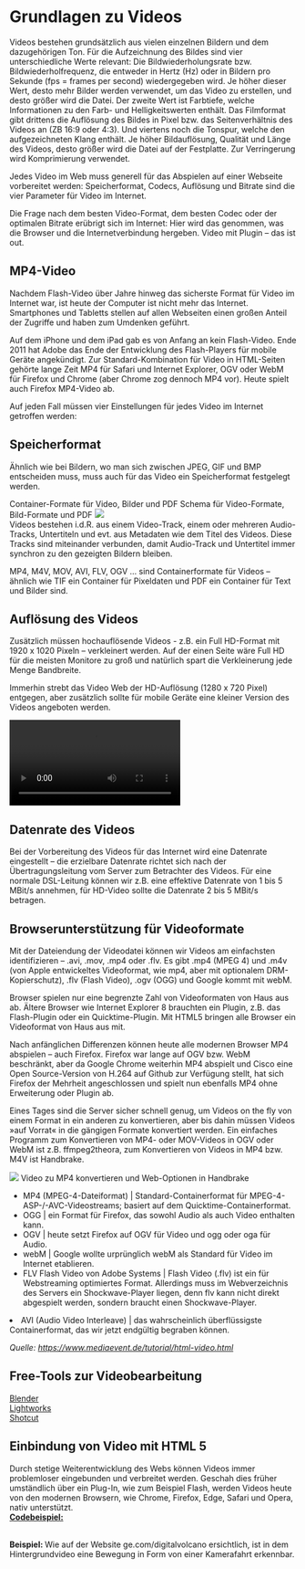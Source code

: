 <h1> Grundlagen zu Videos </h1>
Videos bestehen grundsätzlich aus vielen einzelnen Bildern und dem dazugehörigen Ton. Für die Aufzeichnung des Bildes sind vier unterschiedliche Werte relevant: Die Bildwiederholungsrate bzw. Bildwiederholfrequenz, die entweder in Hertz (Hz) oder in Bildern pro Sekunde (fps = frames per second) wiedergegeben wird. Je höher dieser Wert, desto mehr Bilder werden verwendet, um das Video zu erstellen, und desto größer wird die Datei. Der zweite Wert ist Farbtiefe, welche Informationen zu den Farb- und Helligkeitswerten enthält. Das Filmformat gibt drittens die Auflösung des Bildes in Pixel bzw. das Seitenverhältnis des Videos an (ZB 16:9 oder 4:3). Und viertens noch die Tonspur, welche den aufgezeichneten Klang enthält. Je höher Bildauflösung, Qualität und Länge des Videos, desto größer wird die Datei auf der Festplatte. Zur Verringerung wird Komprimierung verwendet.


Jedes Video im Web muss generell für das Abspielen auf einer Webseite vorbereitet werden: Speicherformat, Codecs, Auflösung und Bitrate sind die vier Parameter für Video im Internet.

Die Frage nach dem besten Video-Format, dem besten Codec oder der optimalen Bitrate erübrigt sich im Internet: Hier wird das genommen, was die Browser und die Internetverbindung hergeben. Video mit Plugin – das ist out.


<h2>MP4-Video </h2>
Nachdem Flash-Video über Jahre hinweg das sicherste Format für Video im Internet war, ist heute der Computer ist nicht mehr das Internet. Smartphones und Tabletts stellen auf allen Webseiten einen großen Anteil der Zugriffe und haben zum Umdenken geführt.

Auf dem iPhone und dem iPad gab es von Anfang an kein Flash-Video. Ende 2011 hat Adobe das Ende der Entwicklung des Flash-Players für mobile Geräte angekündigt. Zur Standard-Kombination für Video in HTML-Seiten gehörte lange Zeit MP4 für Safari und Internet Explorer, OGV oder WebM für Firefox und Chrome (aber Chrome zog dennoch MP4 vor). Heute spielt auch Firefox MP4-Video ab.

Auf jeden Fall müssen vier Einstellungen für jedes Video im Internet getroffen werden:

<h2> Speicherformat </h2>
Ähnlich wie bei Bildern, wo man sich zwischen JPEG, GIF und BMP entscheiden muss, muss auch für das Video ein Speicherformat festgelegt werden.

Container-Formate für Video, Bilder und PDF Schema für Video-Formate, Bild-Formate und PDF
<img src="https://www.mediaevent.de/tutorial/img/container-fuer-video-bilder-pdf-schema.png"> <br>
Videos bestehen i.d.R. aus einem Video-Track, einem oder mehreren Audio-Tracks, Untertiteln und evt. aus Metadaten wie dem Titel des Videos. Diese Tracks sind miteinander verbunden, damit Audio-Track und Untertitel immer synchron zu den gezeigten Bildern bleiben.

MP4, M4V, MOV, AVI, FLV, OGV … sind Containerformate für Videos – ähnlich wie TIF ein Container für Pixeldaten und PDF ein Container für Text und Bilder sind.

<h2> Auflösung des Videos </h2>
Zusätzlich müssen hochauflösende Videos - z.B. ein Full HD-Format mit 1920 x 1020 Pixeln – verkleinert werden. Auf der einen Seite wäre Full HD für die meisten Monitore zu groß und natürlich spart die Verkleinerung jede Menge Bandbreite.

Immerhin strebt das Video Web der HD-Auflösung (1280 x 720 Pixel) entgegen, aber zusätzlich sollte für mobile Geräte eine kleiner Version des Videos angeboten werden.

<video controls> 
   <source type="video/mp4" media="all and (min-width:680px)" src="video-large.mp4" > 
   <source type="video/mp4" media="all and (min-width:320px)" src="video-small.mp4" >  
</video>

<h2> Datenrate des Videos </h2>
Bei der Vorbereitung des Videos für das Internet wird eine Datenrate eingestellt – die erzielbare Datenrate richtet sich nach der Übertragungsleitung vom Server zum Betrachter des Videos. Für eine normale DSL-Leitung können wir z.B. eine effektive Datenrate von 1 bis 5 MBit/s annehmen, für HD-Video sollte die Datenrate 2 bis 5 MBit/s betragen.

<h2> Browserunterstützung für Videoformate </h2>
Mit der Dateiendung der Videodatei können wir Videos am einfachsten identifizieren – .avi, .mov, .mp4 oder .flv. Es gibt .mp4 (MPEG 4) und .m4v (von Apple entwickeltes Videoformat, wie mp4, aber mit optionalem DRM-Kopierschutz), .flv (Flash Video), .ogv (OGG) und Google kommt mit webM.

Browser spielen nur eine begrenzte Zahl von Videoformaten von Haus aus ab. Ältere Browser wie Internet Explorer 8 brauchten ein Plugin, z.B. das Flash-Plugin oder ein Quicktime-Plugin. Mit HTML5 bringen alle Browser ein Videoformat von Haus aus mit.

Nach anfänglichen Differenzen können heute alle modernen Browser MP4 abspielen – auch Firefox. Firefox war lange auf OGV bzw. WebM beschränkt, aber da Google Chrome weiterhin MP4 abspielt und Cisco eine Open Source-Version von H.264 auf Github zur Verfügung stellt, hat sich Firefox der Mehrheit angeschlossen und spielt nun ebenfalls MP4 ohne Erweiterung oder Plugin ab.


Eines Tages sind die Server sicher schnell genug, um Videos on the fly von einem Format in ein anderen zu konvertieren, aber bis dahin müssen Videos »auf Vorrat« in die gängigen Formate konvertiert werden. Ein einfaches Programm zum Konvertieren von MP4- oder MOV-Videos in OGV oder WebM ist z.B. ffmpeg2theora, zum Konvertieren von Videos in MP4 bzw. M4V ist Handbrake.


<img src="https://www.mediaevent.de/tutorial/svg/handbrake.svg">
Video zu MP4 konvertieren und Web-Optionen in Handbrake <br>
<ul>
<li> MP4 (MPEG-4-Dateiformat) | Standard-Containerformat für MPEG-4-ASP-/-AVC-Videostreams; basiert auf dem Quicktime-Containerformat. </li>
<li> OGG | ein Format für Firefox, das sowohl Audio als auch Video enthalten kann.</li>
<li>OGV | heute setzt Firefox auf OGV für Video und ogg oder oga für Audio.</li>
<li>webM | Google wollte urprünglich webM als Standard für Video im Internet etablieren.</li>
<li>FLV Flash Video von Adobe Systems | Flash Video (.flv) ist ein für Webstreaming optimiertes Format. Allerdings muss im Webverzeichnis des Servers ein Shockwave-Player liegen, denn flv kann nicht direkt abgespielt werden, sondern braucht einen Shockwave-Player.</li>
</ul>
<li>AVI (Audio Video Interleave) | das wahrscheinlich überflüssigste Containerformat, das wir jetzt endgültig begraben können.

<em> Quelle: https://www.mediaevent.de/tutorial/html-video.html </em>

<h2> Free-Tools zur Videobearbeitung </h2>

<a href="https://www.blender.org/">Blender </a> <br>
<a href="https://www.lwks.com/"> Lightworks </a> <br>
<a href="https://shotcut.org/"> Shotcut</a>

<h2> Einbindung von Video mit HTML 5 </h2>

Durch stetige Weiterentwicklung des Webs können Videos immer problemloser eingebunden und verbreitet werden. Geschah dies früher umständlich über ein Plug-In, wie zum Beispiel Flash, werden Videos heute von den modernen Browsern, wie Chrome, Firefox, Edge, Safari und Opera, nativ unterstützt. 
<br>
<b> <a href="https://www.w3schools.com/html/tryit.asp?filename=tryhtml5_video_all"> Codebeispiel:  </b> </a> <br>

<br>
<b> Beispiel: </b>
Wie auf der Website ge.com/digitalvolcano ersichtlich, ist in dem Hintergrundvideo eine Bewegung in Form von einer Kamerafahrt erkennbar. 
